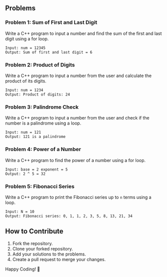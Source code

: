 <h2>Problems</h2>
<h3>Problem 1: Sum of First and Last Digit</h3>
<p>Write a C++ program to input a number and find the sum of the first and last digit using a for loop.</p>
<pre><code>Input: num = 12345
Output: Sum of first and last digit = 6</code></pre>
<h3>Problem 2: Product of Digits</h3>
<p>Write a C++ program to input a number from the user and calculate the product of its digits.</p>
<pre><code>Input: num = 1234
Output: Product of digits: 24</code></pre>
<h3>Problem 3: Palindrome Check</h3>
<p>Write a C++ program to input a number from the user and check if the number is a palindrome using a loop.</p>
<pre><code>Input: num = 121
Output: 121 is a palindrome</code></pre>
<h3>Problem 4: Power of a Number</h3>
<p>Write a C++ program to find the power of a number using a for loop.</p>
<pre><code>Input: base = 2 exponent = 5
Output: 2 ^ 5 = 32</code></pre>
<h3>Problem 5: Fibonacci Series</h3>
<p>Write a C++ program to print the Fibonacci series up to <code>n</code> terms using a loop.</p>
<pre><code>Input: N = 10
Output: Fibonacci series: 0, 1, 1, 2, 3, 5, 8, 13, 21, 34</code></pre>
<h2>How to Contribute</h2>
<ol>
    <li>Fork the repository.</li>
    <li>Clone your forked repository.</li>
    <li>Add your solutions to the problems.</li>
    <li>Create a pull request to merge your changes.</li>
</ol>
<p>Happy Coding! 🚀</p>
